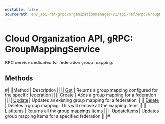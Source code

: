 ```yaml
---
editable: false
sourcePath: en/_api-ref-grpc/organizationmanager/v1/api-ref/grpc/GroupMapping/index.md
---
```


# Cloud Organization API, gRPC: GroupMappingService

RPC service dedicated for federation group mapping.

## Methods

#|
||Method | Description ||
|| [Get](get.md) | Returns a group mapping configured for the specific federation ||
|| [Create](create.md) | Adds a group mapping for a federation ||
|| [Update](update.md) | Updates an existing group mapping for a federation ||
|| [Delete](delete.md) | Deletes a group mapping. This will remove all the mapping items ||
|| [ListItems](listItems.md) | Returns all the group mappings items ||
|| [UpdateItems](updateItems.md) | Updates group mapping items for a specified federation ||
|#